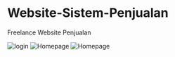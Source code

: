 # Website-Sistem-Penjualan
Freelance Website Penjualan


![login](https://user-images.githubusercontent.com/58851621/220565867-fcab6b9e-553d-48bf-9caf-3c6903504501.png)
![Homepage](https://user-images.githubusercontent.com/58851621/220565889-71620b59-14c8-4d63-8d3b-f50640274af8.png)
![Homepage](https://user-images.githubusercontent.com/58851621/220565905-dff9590a-547d-48e0-b4c3-eeda73dd361b.png)

